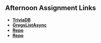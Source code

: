 ## Afternoon Assignment Links

* **[TriviaDB]( https://github.com/khilek/triviaDB )**
* **[GregsListAsync]( https://github.com/khilek/spring24_gregslistAsyncMVC )**
* **[Repo](https://github.com/khilek/<ASSIGNMENT_REPO>)**
* **[Repo](https://github.com/khilek/<ASSIGNMENT_REPO>)**
